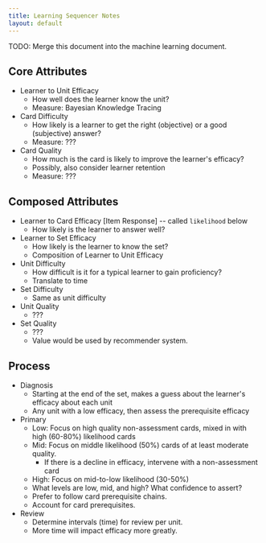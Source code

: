 ```yaml
---
title: Learning Sequencer Notes
layout: default
---
```


TODO: Merge this document into the machine learning document.

## Core Attributes

- Learner to Unit Efficacy
    - How well does the learner know the unit?
    - Measure: Bayesian Knowledge Tracing
- Card Difficulty
    - How likely is a learner to get the right (objective) or a good (subjective) answer?
    - Measure: ???
- Card Quality
    - How much is the card is likely to improve the learner's efficacy?
    - Possibly, also consider learner retention
    - Measure: ???

## Composed Attributes

- Learner to Card Efficacy [Item Response] -- called `likelihood` below
    - How likely is the learner to answer well?
- Learner to Set Efficacy
    - How likely is the learner to know the set?
    - Composition of Learner to Unit Efficacy
- Unit Difficulty
    - How difficult is it for a typical learner to gain proficiency?
    - Translate to time
- Set Difficulty
    - Same as unit difficulty
- Unit Quality
    - ???
- Set Quality
    - ???
    - Value would be used by recommender system.

## Process

- Diagnosis
    - Starting at the end of the set,
      makes a guess about the learner's efficacy about each unit
    - Any unit with a low efficacy, then assess the prerequisite efficacy
- Primary
    - Low: Focus on high quality non-assessment cards,
        mixed in with high (60-80%) likelihood cards
    - Mid: Focus on middle likelihood (50%) cards of at least moderate quality.
        - If there is a decline in efficacy, intervene with a non-assessment card
    - High: Focus on mid-to-low likelihood (30-50%)
    - What levels are low, mid, and high? What confidence to assert?
    - Prefer to follow card prerequisite chains.
    - Account for card prerequisites.
- Review
    - Determine intervals (time) for review per unit.
    - More time will impact efficacy more greatly.
